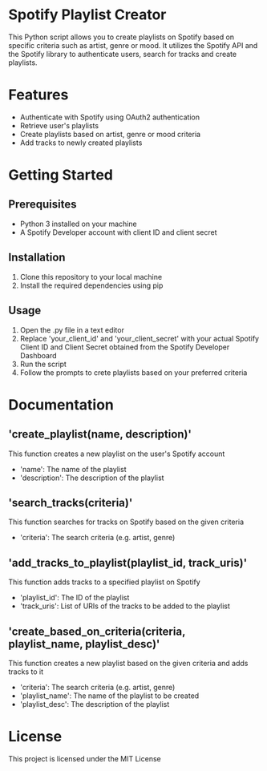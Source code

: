 # Spotify Playlist Creator

This Python script allows you to create playlists on Spotify based on specific criteria such as artist, genre or mood. It utilizes the Spotify API and the Spotify library to authenticate users, search for tracks and create playlists.

# Features
- Authenticate with Spotify using OAuth2 authentication
- Retrieve user's playlists
- Create playlists based on artist, genre or mood criteria
- Add tracks to newly created playlists

# Getting Started
## Prerequisites
- Python 3 installed on your machine
- A Spotify Developer account with client ID and client secret

## Installation
1. Clone this repository to your local machine
2. Install the required dependencies using pip

## Usage
1. Open the .py file in a text editor
2. Replace 'your_client_id' and 'your_client_secret' with your actual Spotify Client ID and Client Secret obtained from the Spotify Developer Dashboard
3. Run the script
4. Follow the prompts to crete playlists based on your preferred criteria

# Documentation
## 'create_playlist(name, description)'
This function creates a new playlist on the user's Spotify account
- 'name': The name of the playlist
- 'description': The description of the playlist

## 'search_tracks(criteria)'
This function searches for tracks on Spotify based on the given criteria
- 'criteria': The search criteria (e.g. artist, genre)

## 'add_tracks_to_playlist(playlist_id, track_uris)'
This function adds tracks to a specified playlist on Spotify
- 'playlist_id': The ID of the playlist
- 'track_uris': List of URIs of the tracks to be added to the playlist

## 'create_based_on_criteria(criteria, playlist_name, playlist_desc)'
This function creates a new playlist based on the given criteria and adds tracks to it
- 'criteria': The search criteria (e.g. artist, genre)
- 'playlist_name': The name of the playlist to be created
- 'playlist_desc': The description of the playlist

# License
This project is licensed under the MIT License 
